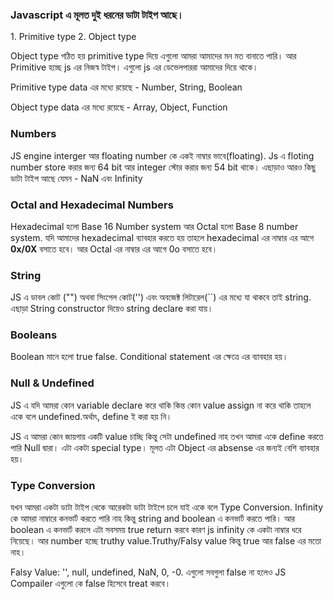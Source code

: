 ### Javascript  এ মূলত দুই ধরনের ডাটা টাইপ আছে। 
<p>1. Primitive type 2. Object type</p>

<p>Object type গঠিত হয় primitive type দিয়ে এগুলো আমরা আমাদের মন মত বানাতে পারি। আর Primitive হচ্ছে js এর নিজস্ব টাইপ। এগুলো js এর ডেভেলপাররা আমাদের দিয়ে থাকে। </p>

<p>Primitive type data এর মধ্যে রয়েছে - Number, String, Boolean</p>
<p>Object type data এর মধ্যে রয়েছে - Array, Object, Function</p>

### Numbers
<p>JS engine interger আর floating number কে একই নাম্বার ভাবে(floating). Js এ floting number store করার জন্য 64 bit আর integer স্টোর করার জন্য 54 bit থাকে। এছাড়াও আরও কিছু ডাটা টাইপ আছে যেমন - NaN এবং Infinity</p>

### Octal and Hexadecimal Numbers
<p>Hexadecimal হলো Base 16 Number system আর Octal হলো Base 8 number system. যদি আমাদের hexadecimal ব্যাবহার করতে হয় তাহলে hexadecimal এর নাম্বার এর আগে <b>0x/0X</b> বসাতে হবে। আর Octal এর নাম্বার এর আগে 0o বসাতে হবে।</p> 

### String
<p>JS এ ডাবল কোট ("") অথবা সিংগেল কোট('') এবং অবজেক্ট লিটারেল(``) এর মধ্যে যা থাকবে তাই string. এছাড়া String constructor দিয়েও string declare করা যায়।</p>

### Booleans
<p>Boolean মানে হলো true false. Conditional statement এর ক্ষেত্রে এর ব্যাবহার হয়। </p>

### Null & Undefined
<p>JS এ যদি আমরা কোন variable declare করে থাকি কিন্ত কোন value assign না করে থাকি তাহলে একে বলে undefined.অর্থাৎ, define ই করা হয় নি। </p>
<p>JS এ আমরা কোন জায়গায় একটি value চাচ্ছি কিন্তু সেটা undefined নাহ তখন আমরা একে define করতে পারি Null দ্বারা। এটা একটা special type। মূলত এটা Object এর absense এর জন্যই বেশি ব্যাবহার হয়।</p>

### Type Conversion
<p>যখন আমরা একটা ডাটা টাইপ থেকে আরেকটা ডাটা টাইপে চলে যাই একে বলে Type Conversion. Infinity কে আমরা নাম্বারে কনভার্ট করতে পারি নাহ কিন্তু string and boolean এ কনভার্ট করতে পারি। আর boolean এ কনভার্ট করলে এটা সবসময় true return করবে কারণ js infinity কে একটা নাম্বার ধরে নিয়েছে। আর number হচ্ছে truthy value.Truthy/Falsy value কিন্তু true আর false এর মতো নাহ। </p>

<p>Falsy Value: '', null, undefined, NaN, 0, -0. এগুলো সবগুলা false না হলেও JS Compailer এগুলো কে false হিসেবে treat করবে। </p>
